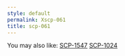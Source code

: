```yaml
---
style: default
permalink: Xscp-061
title: scp-061
---
```

You may also like:
[SCP-1547](http://scp-wiki.net/scp-1547)
[SCP-1024](http://scp-wiki.net/scp-1024)